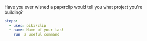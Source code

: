 Have you ever wished a paperclip would tell you what project you're
building?

```yml
steps:
  - uses: piki/clip
  - name: Name of your task
    run: a useful command
```
